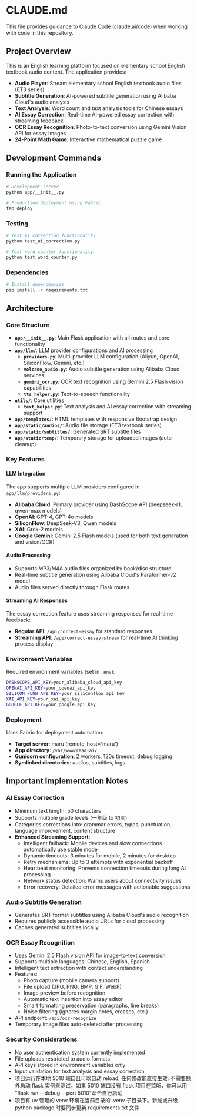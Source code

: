 # CLAUDE.md

This file provides guidance to Claude Code (claude.ai/code) when working with code in this repository.

## Project Overview

This is an English learning platform focused on elementary school English textbook audio content. The application provides:

- **Audio Player**: Stream elementary school English textbook audio files (ET3 series)
- **Subtitle Generation**: AI-powered subtitle generation using Alibaba Cloud's audio analysis
- **Text Analysis**: Word count and text analysis tools for Chinese essays
- **AI Essay Correction**: Real-time AI-powered essay correction with streaming feedback
- **OCR Essay Recognition**: Photo-to-text conversion using Gemini Vision API for essay images
- **24-Point Math Game**: Interactive mathematical puzzle game

## Development Commands

### Running the Application
```bash
# Development server
python app/__init__.py

# Production deployment using Fabric
fab deploy
```

### Testing
```bash
# Test AI correction functionality
python test_ai_correction.py

# Test word counter functionality  
python test_word_counter.py
```

### Dependencies
```bash
# Install dependencies
pip install -r requirements.txt
```

## Architecture

### Core Structure
- **`app/__init__.py`**: Main Flask application with all routes and core functionality
- **`app/llm/`**: LLM provider configurations and AI processing
  - **`providers.py`**: Multi-provider LLM configuration (Aliyun, OpenAI, SiliconFlow, Gemini, etc.)
  - **`volcano_audio.py`**: Audio subtitle generation using Alibaba Cloud services
  - **`gemini_ocr.py`**: OCR text recognition using Gemini 2.5 Flash vision capabilities
  - **`tts_helper.py`**: Text-to-speech functionality
- **`utils/`**: Core utilities
  - **`text_helper.py`**: Text analysis and AI essay correction with streaming support
- **`app/templates/`**: HTML templates with responsive Bootstrap design
- **`app/static/audios/`**: Audio file storage (ET3 textbook series)
- **`app/static/subtitles/`**: Generated SRT subtitle files
- **`app/static/temp/`**: Temporary storage for uploaded images (auto-cleanup)

### Key Features

#### LLM Integration
The app supports multiple LLM providers configured in `app/llm/providers.py`:
- **Alibaba Cloud**: Primary provider using DashScope API (deepseek-r1, qwen-max models)
- **OpenAI**: GPT-4, GPT-4o models
- **SiliconFlow**: DeepSeek-V3, Qwen models
- **XAI**: Grok-2 models
- **Google Gemini**: Gemini 2.5 Flash models (used for both text generation and vision/OCR)

#### Audio Processing
- Supports MP3/M4A audio files organized by book/disc structure
- Real-time subtitle generation using Alibaba Cloud's Paraformer-v2 model
- Audio files served directly through Flask routes

#### Streaming AI Responses
The essay correction feature uses streaming responses for real-time feedback:
- **Regular API**: `/api/correct-essay` for standard responses
- **Streaming API**: `/api/correct-essay-stream` for real-time AI thinking process display

### Environment Variables
Required environment variables (set in `.env`):
```bash
DASHSCOPE_API_KEY=your_alibaba_cloud_api_key
OPENAI_API_KEY=your_openai_api_key  
SILICON_FLOW_API_KEY=your_siliconflow_api_key
XAI_API_KEY=your_xai_api_key
GOOGLE_API_KEY=your_google_api_key
```

### Deployment
Uses Fabric for deployment automation:
- **Target server**: maru (remote_host='maru')
- **App directory**: `/var/www/read-ai/`
- **Gunicorn configuration**: 2 workers, 120s timeout, debug logging
- **Symlinked directories**: audios, subtitles, logs

## Important Implementation Notes

### AI Essay Correction
- Minimum text length: 50 characters
- Supports multiple grade levels (一年级 to 初三)
- Categories corrections into: grammar errors, typos, punctuation, language improvement, content structure
- **Enhanced Streaming Support**:
  - Intelligent fallback: Mobile devices and slow connections automatically use stable mode
  - Dynamic timeouts: 3 minutes for mobile, 2 minutes for desktop
  - Retry mechanisms: Up to 3 attempts with exponential backoff
  - Heartbeat monitoring: Prevents connection timeouts during long AI processing
  - Network status detection: Warns users about connectivity issues
  - Error recovery: Detailed error messages with actionable suggestions

### Audio Subtitle Generation
- Generates SRT format subtitles using Alibaba Cloud's audio recognition
- Requires publicly accessible audio URLs for cloud processing
- Caches generated subtitles locally

### OCR Essay Recognition
- Uses Gemini 2.5 Flash vision API for image-to-text conversion
- Supports multiple languages: Chinese, English, Spanish
- Intelligent text extraction with context understanding
- Features:
  - Photo capture (mobile camera support)
  - File upload (JPG, PNG, BMP, GIF, WebP)
  - Image preview before recognition
  - Automatic text insertion into essay editor
  - Smart formatting preservation (paragraphs, line breaks)
  - Noise filtering (ignores margin notes, creases, etc.)
- API endpoint: `/api/ocr-recognize`
- Temporary image files auto-deleted after processing

### Security Considerations
- No user authentication system currently implemented
- File uploads restricted to audio formats
- API keys stored in environment variables only
- Input validation for text analysis and essay correction
- 项目运行在本地 5010 端口且可以自动 reload, 任何修改能直接生效. 不需要额外启动 flask 实例来测试。如果 5010 端口没有 flask 项目在监听，你可以用 "flask run --debug --port 5010"命令自行启动
- 项目有 uv 管理的 venv 环境在当前目录的 .venv 子目录下。新加或升级 python package 时要同步更新 requirements.txt 文件